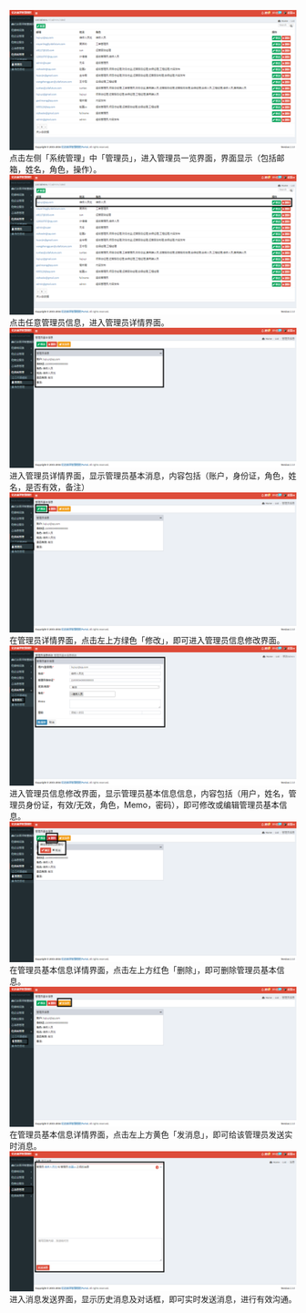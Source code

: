![](/assets/管理员.png)点击左侧「系统管理」中「管理员」，进入管理员一览界面，界面显示（包括邮箱，姓名，角色，操作）。![](/assets/管理员1.png)点击任意管理员信息，进入管理员详情界面。![](/assets/管理员2.png)进入管理员详情界面，显示管理员基本消息，内容包括（账户，身份证，角色，姓名，是否有效，备注）![](/assets/管理员3.png)在管理员详情界面，点击左上方绿色「修改」，即可进入管理员信息修改界面。![](/assets/管理员4.png)进入管理员信息修改界面，显示管理员基本信息信息，内容包括（用户，姓名，管理员身份证，有效/无效，角色，Memo，密码），即可修改或编辑管理员基本信息。![](/assets/管理员5.png)在管理员基本信息详情界面，点击左上方红色「删除」，即可删除管理员基本信息。![](/assets/管理员6.png)在管理员基本信息详情界面，点击左上方黄色「发消息」，即可给该管理员发送实时消息。![](/assets/管理员7.png)进入消息发送界面，显示历史消息及对话框，即可实时发送消息，进行有效沟通。


